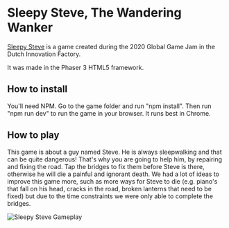 # Sleepy Steve, The Wandering Wanker

[Sleepy Steve](https://globalgamejam.org/2020/games/sleepy-steve-3) is a game created during the 2020 Global Game Jam in the Dutch Innovation Factory.

It was made in the Phaser 3 HTML5 framework.

## How to install

You'll need NPM. Go to the game folder and run "npm install". Then run "npm run dev" to run the game in your browser. It runs best in Chrome.

## How to play

This game is about a guy named Steve. He is always sleepwalking and that can be quite dangerous! That's why you are going to help him, by repairing and fixing the road. Tap the bridges to fix them before Steve is there, otherwise he will die a painful and ignorant death. We had a lot of ideas to improve this game more, such as more ways for Steve to die (e.g. piano's that fall on his head, cracks in the road, broken lanterns that need to be fixed) but due to the time constraints we were only able to complete the bridges.

![Sleepy Steve Gameplay](https://ggj.s3.amazonaws.com/styles/game_content__wide/games/screenshots/2020/02/272504/schermafdruk_2020-02-02_16.19.45.png?itok=t7syx0ba&timestamp=1580657920 "Sleepy Steve")
